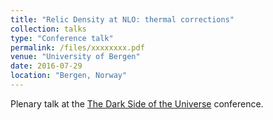```yaml
---
title: "Relic Density at NLO: thermal corrections"
collection: talks
type: "Conference talk"
permalink: /files/xxxxxxxx.pdf
venue: "University of Bergen"
date: 2016-07-29
location: "Bergen, Norway"
---
```


Plenary talk at the [The Dark Side of the Universe](https://indico.cern.ch/event/459881/) conference.
